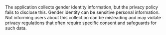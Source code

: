 The application collects gender identity information, but the privacy policy fails to disclose this. Gender identity can be sensitive personal information. Not informing users about this collection can be misleading and may violate privacy regulations that often require specific consent and safeguards for such data.